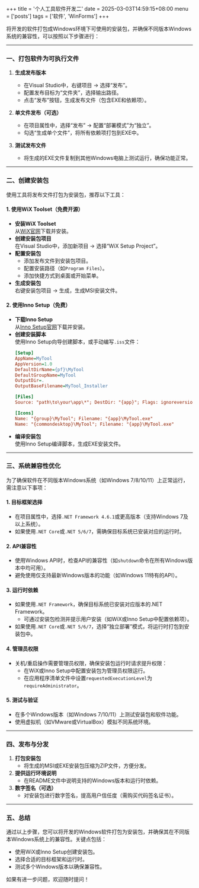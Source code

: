 +++
title = '个人工具软件开发二'
date = 2025-03-03T14:59:15+08:00
menu = ['posts']
tags = ['软件', 'WinForms']
+++


将开发的软件打包成Windows环境下可使用的安装包，并确保不同版本Windows系统的兼容性，可以按照以下步骤进行：

---

### 一、打包软件为可执行文件
1. **生成发布版本**  
   - 在Visual Studio中，右键项目 → 选择“发布”。  
   - 配置发布目标为“文件夹”，选择输出路径。  
   - 点击“发布”按钮，生成发布文件（包含EXE和依赖项）。

2. **单文件发布（可选）**  
   - 在项目属性中，选择“发布” → 配置“部署模式”为“独立”。  
   - 勾选“生成单个文件”，将所有依赖项打包到EXE中。

3. **测试发布文件**  
   - 将生成的EXE文件复制到其他Windows电脑上测试运行，确保功能正常。

---

### 二、创建安装包
使用工具将发布文件打包为安装包，推荐以下工具：

#### 1. **使用WiX Toolset（免费开源）**
   - **安装WiX Toolset**  
     从[WiX官网](https://wixtoolset.org/)下载并安装。
   - **创建安装包项目**  
     在Visual Studio中，添加新项目 → 选择“WiX Setup Project”。
   - **配置安装包**  
     - 添加发布文件到安装包项目。
     - 配置安装路径（如`Program Files`）。
     - 添加快捷方式到桌面或开始菜单。
   - **生成安装包**  
     右键安装包项目 → 生成，生成MSI安装文件。

#### 2. **使用Inno Setup（免费）**
   - **下载Inno Setup**  
     从[Inno Setup官网](http://www.jrsoftware.org/isinfo.php)下载并安装。
   - **创建安装脚本**  
     使用Inno Setup向导创建脚本，或手动编写`.iss`文件：
     ```ini
     [Setup]
     AppName=MyTool
     AppVersion=1.0
     DefaultDirName={pf}\MyTool
     DefaultGroupName=MyTool
     OutputDir=.
     OutputBaseFilename=MyTool_Installer

     [Files]
     Source: "path\to\your\app\*"; DestDir: "{app}"; Flags: ignoreversion recursesubdirs createallsubdirs

     [Icons]
     Name: "{group}\MyTool"; Filename: "{app}\MyTool.exe"
     Name: "{commondesktop}\MyTool"; Filename: "{app}\MyTool.exe"
     ```
   - **编译安装包**  
     使用Inno Setup编译脚本，生成EXE安装文件。

---

### 三、系统兼容性优化
为了确保软件在不同版本Windows系统（如Windows 7/8/10/11）上正常运行，需注意以下事项：

#### 1. **目标框架选择**
   - 在项目属性中，选择`.NET Framework 4.6.1`或更高版本（支持Windows 7及以上系统）。
   - 如果使用`.NET Core`或`.NET 5/6/7`，需确保目标系统已安装对应的运行时。

#### 2. **API兼容性**
   - 使用Windows API时，检查API的兼容性（如`shutdown`命令在所有Windows版本中均可用）。
   - 避免使用仅支持最新Windows版本的功能（如Windows 11特有的API）。

#### 3. **运行时依赖**
   - 如果使用`.NET Framework`，确保目标系统已安装对应版本的.NET Framework。  
     - 可通过安装包检测并提示用户安装（如WiX或Inno Setup中配置依赖项）。
   - 如果使用`.NET Core`或`.NET 5/6/7`，选择“独立部署”模式，将运行时打包到安装包中。

#### 4. **管理员权限**
   - 关机/重启操作需要管理员权限，确保安装包运行时请求提升权限：
     - 在WiX或Inno Setup中配置安装包为管理员权限运行。
     - 在应用程序清单文件中设置`requestedExecutionLevel`为`requireAdministrator`。

#### 5. **测试与验证**
   - 在多个Windows版本（如Windows 7/10/11）上测试安装包和软件功能。
   - 使用虚拟机（如VMware或VirtualBox）模拟不同系统环境。

---

### 四、发布与分发
1. **打包安装包**  
   - 将生成的MSI或EXE安装包压缩为ZIP文件，方便分发。
2. **提供运行环境说明**  
   - 在README文件中说明支持的Windows版本和运行时依赖。
3. **数字签名（可选）**  
   - 对安装包进行数字签名，提高用户信任度（需购买代码签名证书）。

---

### 五、总结
通过以上步骤，您可以将开发的Windows软件打包为安装包，并确保其在不同版本Windows系统上的兼容性。关键点包括：
- 使用WiX或Inno Setup创建安装包。
- 选择合适的目标框架和运行时。
- 测试多个Windows版本以确保兼容性。

如果有进一步问题，欢迎随时提问！